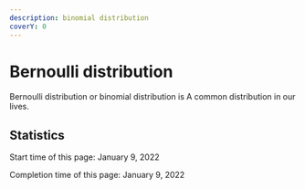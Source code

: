 ```yaml
---
description: binomial distribution
coverY: 0
---
```


# Bernoulli distribution

Bernoulli distribution or binomial distribution is A common distribution in our lives.





## Statistics

Start time of this page: January 9, 2022

Completion time of this page: January 9, 2022
